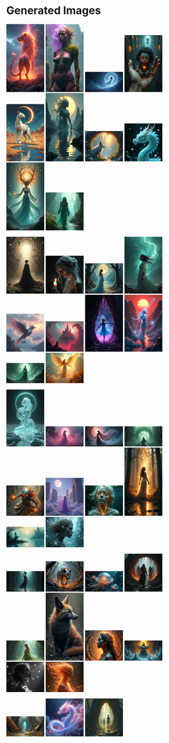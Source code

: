 # Generated Images



<img src="2025_06_26_01.png" width="100"/> <img src="2025_06_26_02.png" width="100"/> <img src="2025_06_26_03.png" width="100"/> <img src="2025_06_26_04.png" width="100"/> <img src="2025_06_26_05.png" width="100"/> <img src="2025_06_26_06.png" width="100"/> <img src="2025_06_26_07.png" width="100"/> <img src="2025_06_26_08.png" width="100"/> <img src="2025_06_26_09.png" width="100"/> <img src="2025_06_26_10.png" width="100"/>

<img src="2025_06_26_11.png" width="100"/> <img src="2025_06_26_12.png" width="100"/> <img src="2025_06_26_13.png" width="100"/> <img src="2025_06_26_14.png" width="100"/> <img src="2025_06_26_15.png" width="100"/> <img src="2025_06_26_16.png" width="100"/> <img src="2025_06_26_17.png" width="100"/> <img src="2025_06_26_18.png" width="100"/> <img src="2025_06_26_19.png" width="100"/> <img src="2025_06_26_20.png" width="100"/>

<img src="2025_06_26_21.png" width="100"/> <img src="2025_06_26_22.png" width="100"/> <img src="2025_06_26_23.png" width="100"/> <img src="2025_06_26_24.png" width="100"/> <img src="2025_06_26_25.png" width="100"/> <img src="2025_06_26_26.png" width="100"/> <img src="2025_06_26_27.png" width="100"/> <img src="2025_06_26_28.png" width="100"/> <img src="2025_06_26_29.png" width="100"/> <img src="2025_06_26_30.png" width="100"/>

<img src="2025_06_26_31.png" width="100"/> <img src="2025_06_26_32.png" width="100"/> <img src="2025_06_26_33.png" width="100"/> <img src="2025_06_26_34.png" width="100"/> <img src="2025_06_26_35.png" width="100"/> <img src="2025_06_26_36.png" width="100"/> <img src="2025_06_26_37.png" width="100"/> <img src="2025_06_26_38.png" width="100"/> <img src="2025_06_26_39.png" width="100"/> <img src="2025_06_26_40.png" width="100"/>

<img src="2025_06_26_41.png" width="100"/> <img src="2025_06_26_42.png" width="100"/> <img src="2025_06_26_43.png" width="100"/>